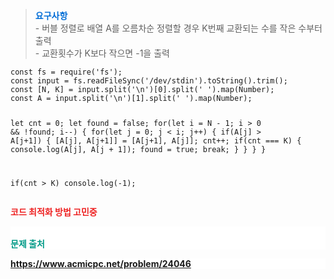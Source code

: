 <blockquote data-ke-style="style3"><b><span style="color: #006dd7;">  요구사항</span><br /></b>- 버블 정렬로 배열 A를 오름차순 정렬할 경우&nbsp;K번째 교환되는 수를 작은 수부터 출력<br />- 교환횟수가 K보다 작으면 -1을 출력</blockquote>
<pre id="code_1722776576964" class="javascript" data-ke-language="javascript" data-ke-type="codeblock"><code>const fs = require('fs');
const input = fs.readFileSync('/dev/stdin').toString().trim();
const [N, K] = input.split('\n')[0].split(' ').map(Number);
const A = input.split('\n')[1].split(' ').map(Number);

let cnt = 0;
let found = false;
for(let i = N - 1; i &gt; 0 &amp;&amp; !found; i--) {
    for(let j = 0; j &lt; i; j++) {
        if(A[j] &gt; A[j+1]) {
            [A[j], A[j+1]] = [A[j+1], A[j]];
            cnt++;
            if(cnt === K) {
                console.log(A[j], A[j + 1]);
                found = true;
                break;
            }
        }
    }
}

if(cnt &gt; K) console.log(-1);</code></pre>
<p data-ke-size="size16"><span style="color: #ee2323;"><b>코드 최적화 방법 고민중</b></span></p>
<p style="background-color: #ffffff; color: #000000; text-align: left;" data-ke-size="size16"><span style="color: #009a87;"><b><br /> 문제 출처</b></span></p>
<p style="background-color: #ffffff; color: #353638; text-align: left;" data-ke-size="size16"><span style="color: #009a87;"><b><a href="https://www.acmicpc.net/problem/23970">https://www.acmicpc.net/problem/24046</a></b></span></p>
